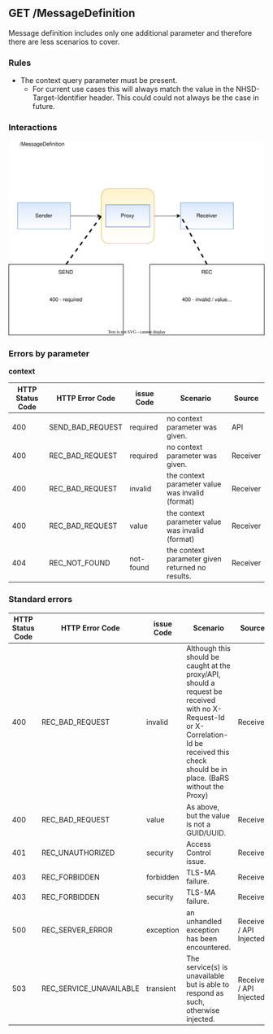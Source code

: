 ## GET /MessageDefinition
Message definition includes only one additional parameter and therefore there are less scenarios to cover.

### Rules
* The context query parameter must be present.
    * For current use cases this will always match the value in the NHSD-Target-Identifier header. This could could not always be the case in future.

### Interactions

  ![BaRS FHIR API end-to-end process](https://raw.githubusercontent.com/NHSDigital/NHSDigital-FHIR-BookingAndReferrals/main/BaRS-Images/FailureScenarios/MessageDefinition-FailureScenarios-1.0.0.svg)
  
### Errors by parameter

**context**

| HTTP Status Code | HTTP Error Code  | issue Code | Scenario                                         | Source   |
|------------------|------------------|------------|--------------------------------------------------|----------|
| 400              | SEND_BAD_REQUEST | required   | no context parameter was given.                  | API      |
| 400              | REC_BAD_REQUEST  | required   | no context parameter was given.                  | Receiver |
| 400              | REC_BAD_REQUEST  | invalid    | the context parameter value was invalid (format) | Receiver |
| 400              | REC_BAD_REQUEST  | value      | the context parameter value was invalid (format) | Receiver |
| 404              | REC_NOT_FOUND    | not-found  | the context parameter given returned no results. | Receiver |

### Standard errors
| HTTP Status Code | HTTP Error Code         | issue Code | Scenario                                                                                                                                                                                   | Source                  |
|------------------|-------------------------|------------|--------------------------------------------------------------------------------------------------------------------------------------------------------------------------------------------|-------------------------|
| 400              | REC_BAD_REQUEST         | invalid    | Although this should be caught at the proxy/API, should a request be received with no X-Request-Id or X-Correlation-Id be received this check should be in place. (BaRS without the Proxy) | Receiver                |
| 400              | REC_BAD_REQUEST         | value      | As above, but the value is not a GUID/UUID.                                                                                                                                                     | Receiver                |
| 401              | REC_UNAUTHORIZED        | security   | Access Control issue.                                                                                                                                                                      | Receiver                |
| 403              | REC_FORBIDDEN           | forbidden  | TLS-MA failure.                                                                                                                                                                            | Receiver                |
| 403              | REC_FORBIDDEN           | security   | TLS-MA failure.                                                                                                                                                                            | Receiver                |
| 500              | REC_SERVER_ERROR        | exception  | an unhandled exception has been encountered.                                                                                                                                               | Receiver / API Injected |
| 503              | REC_SERVICE_UNAVAILABLE | transient  | The service(s) is unavailable but is able to respond as such, otherwise injected.                                                                                                          | Receiver / API Injected |
